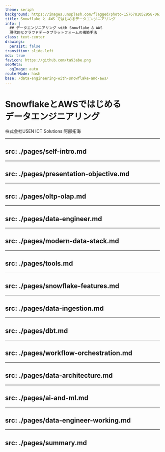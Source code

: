 ```yaml
---
theme: seriph
background: https://images.unsplash.com/flagged/photo-1576781052958-061cf393473a?q=80&w=1760&auto=format&fit=crop&ixlib=rb-4.1.0&ixid=M3wxMjA3fDB8MHxwaG90by1wYWdlfHx8fGVufDB8fHx8fA%3D%3D&w=2834&q=80
title: Snowflake と AWS ではじめるデータエンジニアリング
info: |
  ## データエンジニアリング with Snowflake & AWS
  現代的なクラウドデータプラットフォームの構築手法
class: text-center
drawings:
  persist: false
transition: slide-left
mdc: true
favicon: https://github.com/ta93abe.png
seoMeta:
  ogImage: auto
routerMode: hash
base: /data-engineering-with-snowflake-and-aws/
---
```


# SnowflakeとAWSではじめる<br>データエンジニアリング

株式会社USEN ICT Solutions 阿部拓海

<!-- <div class="abs-br m-6 text-xl">
  <button @click="$slidev.nav.openInEditor()" title="Open in Editor" class="slidev-icon-btn">
    <carbon:edit />
  </button>
  <a href="https://github.com/slidevjs/slidev" target="_blank" class="slidev-icon-btn">
    <carbon:logo-github />
  </a>
</div> -->

<!--
The last comment block of each slide will be treated as slide notes. It will be visible and editable in Presenter Mode along with the slide. [Read more in the docs](https://sli.dev/guide/syntax.html#notes)
-->

---
src: ./pages/self-intro.md
---

---
src: ./pages/presentation-objective.md
---

---
src: ./pages/oltp-olap.md
---

---
src: ./pages/data-engineer.md
---

---
src: ./pages/modern-data-stack.md
---

---
src: ./pages/tools.md
---

---
src: ./pages/snowflake-features.md
---

---
src: ./pages/data-ingestion.md
---

---
src: ./pages/dbt.md
---

---
src: ./pages/workflow-orchestration.md
---

---
src: ./pages/data-architecture.md
---

---
src: ./pages/ai-and-ml.md
---

---
src: ./pages/data-engineer-working.md
---

---
src: ./pages/summary.md
---
